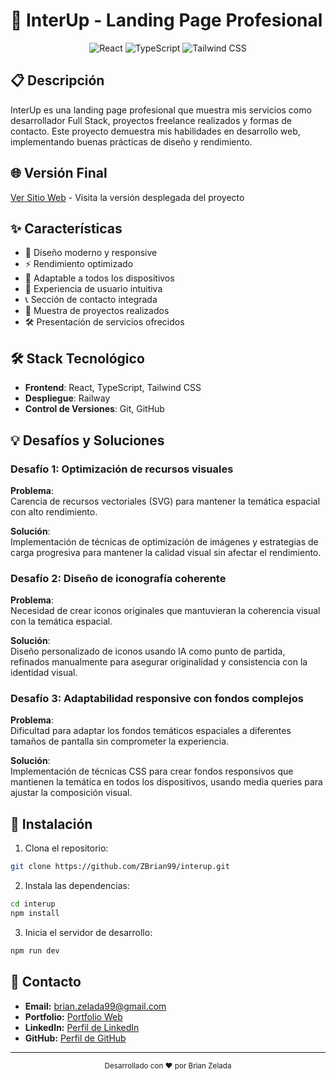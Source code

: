 # 🚀 InterUp - Landing Page Profesional

<div align="center">
  <img src="https://img.shields.io/badge/React-20232A?style=for-the-badge&logo=react&logoColor=61DAFB" alt="React" />
  <img src="https://img.shields.io/badge/TypeScript-007ACC?style=for-the-badge&logo=typescript&logoColor=white" alt="TypeScript" />
  <img src="https://img.shields.io/badge/Tailwind_CSS-38B2AC?style=for-the-badge&logo=tailwind-css&logoColor=white" alt="Tailwind CSS" />
</div>

## 📋 Descripción

InterUp es una landing page profesional que muestra mis servicios como desarrollador Full Stack, proyectos freelance realizados y formas de contacto. Este proyecto demuestra mis habilidades en desarrollo web, implementando buenas prácticas de diseño y rendimiento.

## 🌐 Versión Final

[Ver Sitio Web](https://interup.up.railway.app/) - Visita la versión desplegada del proyecto

## ✨ Características

- 🎨 Diseño moderno y responsive
- ⚡ Rendimiento optimizado
- 📱 Adaptable a todos los dispositivos
- 🎯 Experiencia de usuario intuitiva
- 📞 Sección de contacto integrada
- 💼 Muestra de proyectos realizados
- 🛠️ Presentación de servicios ofrecidos

## 🛠️ Stack Tecnológico

- **Frontend**: React, TypeScript, Tailwind CSS
- **Despliegue**: Railway
- **Control de Versiones**: Git, GitHub

## 💡 Desafíos y Soluciones

### Desafío 1: Optimización de recursos visuales
**Problema**:  
Carencia de recursos vectoriales (SVG) para mantener la temática espacial con alto rendimiento.

**Solución**:  
Implementación de técnicas de optimización de imágenes y estrategias de carga progresiva para mantener la calidad visual sin afectar el rendimiento.

### Desafío 2: Diseño de iconografía coherente
**Problema**:  
Necesidad de crear iconos originales que mantuvieran la coherencia visual con la temática espacial.

**Solución**:  
Diseño personalizado de iconos usando IA como punto de partida, refinados manualmente para asegurar originalidad y consistencia con la identidad visual.

### Desafío 3: Adaptabilidad responsive con fondos complejos
**Problema**:  
Dificultad para adaptar los fondos temáticos espaciales a diferentes tamaños de pantalla sin comprometer la experiencia.

**Solución**:  
Implementación de técnicas CSS para crear fondos responsivos que mantienen la temática en todos los dispositivos, usando media queries para ajustar la composición visual.

## 🚀 Instalación

1. Clona el repositorio:
```bash
git clone https://github.com/ZBrian99/interup.git
```

2. Instala las dependencias:
```bash
cd interup
npm install
```

3. Inicia el servidor de desarrollo:
```bash
npm run dev
```

## 📧 Contacto

- **Email:** brian.zelada99@gmail.com
- **Portfolio:** [Portfolio Web](https://brianzelada.vercel.app/)
- **LinkedIn:** [Perfil de LinkedIn](https://www.linkedin.com/in/brianzelada/)
- **GitHub:** [Perfil de GitHub](https://github.com/ZBrian99)

---

<div align="center">
  <sub>Desarrollado con ❤️ por Brian Zelada</sub>
</div>
